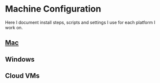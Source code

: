 # Machine Configuration

Here I document install steps, scripts and settings I use for each platform I work on.

## [Mac](MAC.md)
## Windows
## Cloud VMs
